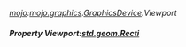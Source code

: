 _[mojo](../../modules/mojo/mojo-module.md):[mojo.graphics](../../modules/mojo/mojo-graphics.md).[GraphicsDevice](../../modules/mojo/mojo-graphics-graphicsdevice.md).Viewport_
##### Property Viewport:[std.geom.Recti](../../modules/std/std-geom-recti.md)
